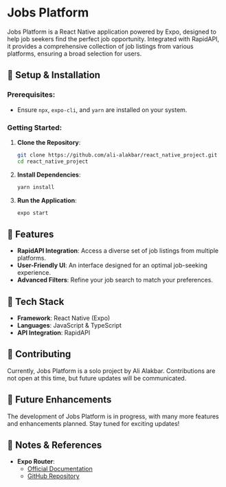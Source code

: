 # Jobs Platform

Jobs Platform is a React Native application powered by Expo, designed to help job seekers find the perfect job opportunity. Integrated with RapidAPI, it provides a comprehensive collection of job listings from various platforms, ensuring a broad selection for users.

## 🚀 Setup & Installation

### Prerequisites:
- Ensure `npx`, `expo-cli`, and `yarn` are installed on your system.

### Getting Started:
1. **Clone the Repository**:
    ```sh
    git clone https://github.com/ali-alakbar/react_native_project.git
    cd react_native_project
    ```

2. **Install Dependencies**:
    ```sh
    yarn install
    ```

3. **Run the Application**:
    ```sh
    expo start
    ```

## 🌟 Features

- **RapidAPI Integration**: Access a diverse set of job listings from multiple platforms.
- **User-Friendly UI**: An interface designed for an optimal job-seeking experience.
- **Advanced Filters**: Refine your job search to match your preferences.

## 💼 Tech Stack

- **Framework**: React Native (Expo)
- **Languages**: JavaScript & TypeScript
- **API Integration**: RapidAPI

## 🙌 Contributing

Currently, Jobs Platform is a solo project by Ali Alakbar. Contributions are not open at this time, but future updates will be communicated.

## 🌱 Future Enhancements

The development of Jobs Platform is in progress, with many more features and enhancements planned. Stay tuned for exciting updates!

## 📝 Notes & References

- **Expo Router**:
  - [Official Documentation](https://expo.github.io/router)
  - [GitHub Repository](https://github.com/expo/router)

